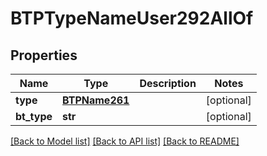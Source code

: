 # BTPTypeNameUser292AllOf

## Properties
Name | Type | Description | Notes
------------ | ------------- | ------------- | -------------
**type** | [**BTPName261**](BTPName261.md) |  | [optional] 
**bt_type** | **str** |  | [optional] 

[[Back to Model list]](../README.md#documentation-for-models) [[Back to API list]](../README.md#documentation-for-api-endpoints) [[Back to README]](../README.md)


